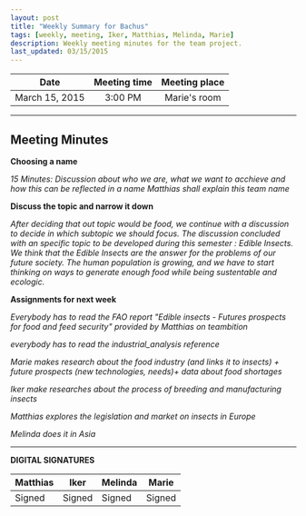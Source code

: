 ```yaml
---
layout: post
title: "Weekly Summary for Bachus"
tags: [weekly, meeting, Iker, Matthias, Melinda, Marie]
description: Weekly meeting minutes for the team project.
last_updated: 03/15/2015
---
```


|**Date** |**Meeting time**|**Meeting place**
| ------------- |:----------------:|:-------:
|March 15, 2015| 3:00 PM | Marie's room


----------


Meeting Minutes
------

**Choosing a name** 

*15 Minutes: Discussion about who we are, what we want to acchieve and how this can be reflected in a name*
*Matthias shall explain this team name*


**Discuss the topic and narrow it down**

*After deciding that out topic would be food, we continue with a discussion to decide in which subtopic we should focus. The discussion concluded with an specific topic to be developed during this semester : Edible Insects. 
We think that the Edible Insects are the answer for the problems of our future society. The human population is growing, and we have to start thinking on ways to generate enough food while being sustentable and ecologic.*

**Assignments for next week**

*Everybody has to read the FAO report "Edible insects - Futures prospects for food and feed security" provided by Matthias on teambition*
 
*everybody has to read the industrial_analysis reference*

*Marie makes research about the food industry (and links it to insects) + future prospects (new technologies, needs)+ data about food shortages*

*Iker make researches about the process of breeding and manufacturing insects*

*Matthias explores the legislation and market on insects in Europe*

*Melinda does it in Asia*


----------


**DIGITAL SIGNATURES**

|**Matthias** |**Iker**|**Melinda**|**Marie**|
| ------------- |----------------|----------------|----------------|
|Signed| Signed| Signed| Signed
